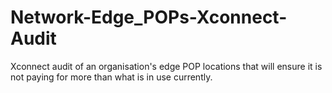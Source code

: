 # Network-Edge_POPs-Xconnect-Audit
Xconnect audit of an organisation's edge POP locations that will ensure it is not paying for more than what is in use currently.
